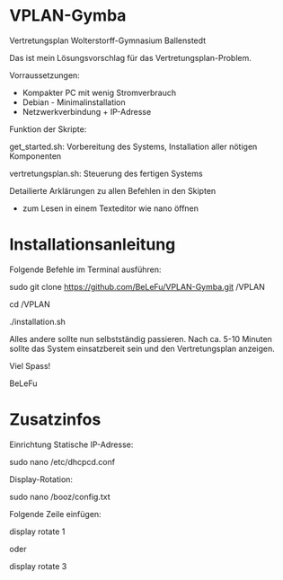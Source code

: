 # VPLAN-Gymba
Vertretungsplan Wolterstorff-Gymnasium Ballenstedt

Das ist mein Lösungsvorschlag für das Vertretungsplan-Problem.

Vorraussetzungen:

- Kompakter PC mit wenig Stromverbrauch
- Debian - Minimalinstallation
- Netzwerkverbindung + IP-Adresse

Funktion der Skripte:

get_started.sh: Vorbereitung des Systems, Installation aller nötigen Komponenten

vertretungsplan.sh: Steuerung des fertigen Systems

Detailierte Arklärungen zu allen Befehlen in den Skipten
 - zum Lesen in einem Texteditor wie nano öffnen
 
 # Installationsanleitung
 
 Folgende Befehle im Terminal ausführen:
 
 sudo git clone https://github.com/BeLeFu/VPLAN-Gymba.git /VPLAN
 
 cd /VPLAN
 
 ./installation.sh
 
 Alles andere sollte nun selbstständig passieren. Nach ca. 5-10 Minuten sollte das System einsatzbereit sein und den Vertretungsplan anzeigen.
 
 Viel Spass!
 
 BeLeFu
 
 
 # Zusatzinfos
 
 Einrichtung Statische IP-Adresse:
 
 sudo nano /etc/dhcpcd.conf
 
 Display-Rotation: 
 
 sudo nano /booz/config.txt

Folgende Zeile einfügen:

display rotate 1

oder

display rotate 3
